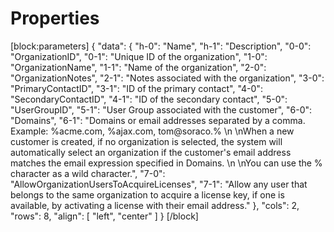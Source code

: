 # Properties

\[block:parameters] { "data": { "h-0": "Name", "h-1": "Description", "0-0": "OrganizationID", "0-1": "Unique ID of the organization", "1-0": "OrganizationName", "1-1": "Name of the organization", "2-0": "OrganizationNotes", "2-1": "Notes associated with the organization", "3-0": "PrimaryContactID", "3-1": "ID of the primary contact", "4-0": "SecondaryContactID", "4-1": "ID of the secondary contact", "5-0": "UserGroupID", "5-1": "User Group associated with the customer", "6-0": "Domains", "6-1": "Domains or email addresses separated by a comma. Example: %acme.com, %ajax.com, tom@soraco.% \n \nWhen a new customer is created, if no organization is selected, the system will automatically select an organization if the customer's email address matches the email expression specified in Domains. \n \nYou can use the % character as a wild character.", "7-0": "AllowOrganizationUsersToAcquireLicenses", "7-1": "Allow any user that belongs to the same organization to acquire a license key, if one is available, by activating a license with their email address." }, "cols": 2, "rows": 8, "align": \[ "left", "center" ] } \[/block]
